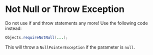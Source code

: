# Not Null or Throw Exception

Do not use if and throw statements any more! Use the following code instead:

  ```java
Objects.requireNotNull(...);
  ```

This will throw a `NullPointerException` if the parameter is `null`.
